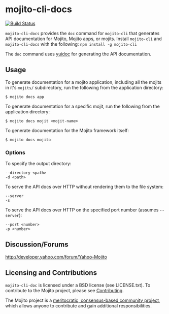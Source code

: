 mojito-cli-docs
===============

[![Build Status](https://travis-ci.org/yahoo/mojito-cli-doc.png?branch=develop)](https://travis-ci.org/yahoo/mojito-cli-doc)

`mojito-cli-docs` provides the `doc` command for `mojito-cli` that generates API documentation for Mojito, Mojito apps, 
or mojits. Install `mojito-cli` and `mojito-cli-docs` with the following: `npm install -g mojito-cli`

The `doc` command uses [yuidoc](https://github.com/yui/yuidoc) for generating the API documentation.

Usage
-----

To generate documentation for a mojito application, including all the mojits in it's `mojits/` subdirectory, 
run the following from the application directory:

    $ mojito docs app

To generate documentation for a specific mojit, run the following from the application directory:

    $ mojito docs mojit <mojit-name>

To generate documentation for the Mojito framework itself:

    $ mojito docs mojito

### Options

To specify the output directory:

    --directory <path>
    -d <path>

To serve the API docs over HTTP without rendering them to the file system:

    --server
    -s

To serve the API docs over HTTP on the specified port number (assumes `--server`):

    --port <number>
    -p <number>


Discussion/Forums
-----------------

http://developer.yahoo.com/forum/Yahoo-Mojito

Licensing and Contributions
---------------------------

`mojito-cli-doc` is licensed under a BSD license (see LICENSE.txt). To contribute to the Mojito project, 
please see [Contributing](https://github.com/yahoo/mojito/wiki/Contributing-Code-to-Mojito).

The Mojito project is a [meritocratic, consensus-based community project](https://github.com/yahoo/mojito/wiki/Governance-Model),
which allows anyone to contribute and gain additional responsibilities.

